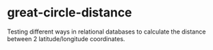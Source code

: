 great-circle-distance
=====================

Testing different ways in relational databases to calculate the distance between 2 latitude/longitude coordinates.
